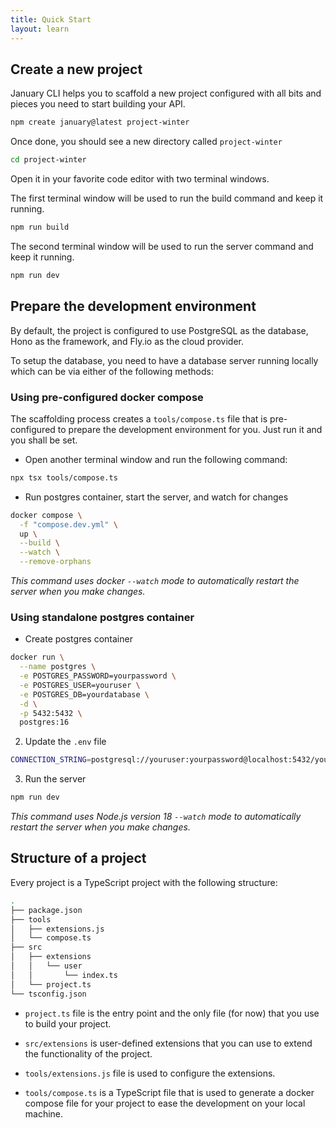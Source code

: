 ```yaml
---
title: Quick Start
layout: learn
---
```


## Create a new project

January CLI helps you to scaffold a new project configured with all bits and pieces you need to start building your API.

```bash
npm create january@latest project-winter
```

Once done, you should see a new directory called `project-winter`

```bash
cd project-winter
```

Open it in your favorite code editor with two terminal windows.

The first terminal window will be used to run the build command and keep it running.

```bash
npm run build
```

The second terminal window will be used to run the server command and keep it running.

```bash
npm run dev
```

## Prepare the development environment

By default, the project is configured to use PostgreSQL as the database, Hono as the framework, and Fly.io as the cloud provider.

To setup the database, you need to have a database server running locally which can be via either of the following methods:

### Using pre-configured docker compose

The scaffolding process creates a `tools/compose.ts` file that is pre-configured to prepare the development environment for you. Just run it and you shall be set.

- Open another terminal window and run the following command:

```bash
npx tsx tools/compose.ts
```

- Run postgres container, start the server, and watch for changes

```bash
docker compose \
  -f "compose.dev.yml" \
  up \
  --build \
  --watch \
  --remove-orphans
```

_This command uses docker `--watch` mode to automatically restart the server when you make changes._

### Using standalone postgres container

- Create postgres container

```bash
docker run \
  --name postgres \
  -e POSTGRES_PASSWORD=yourpassword \
  -e POSTGRES_USER=youruser \
  -e POSTGRES_DB=yourdatabase \
  -d \
  -p 5432:5432 \
  postgres:16
```

2. Update the `.env` file

```bash
CONNECTION_STRING=postgresql://youruser:yourpassword@localhost:5432/yourdatabase
```

3. Run the server

```bash
npm run dev
```

_This command uses Node.js version 18 `--watch` mode to automatically restart the server when you make changes._

## Structure of a project

Every project is a TypeScript project with the following structure:

```bash
.
├── package.json
├── tools
│   ├── extensions.js
│   └── compose.ts
├── src
│   ├── extensions
│   │   └── user
│   │       └── index.ts
│   └── project.ts
└── tsconfig.json
```

- `project.ts` file is the entry point and the only file (for now) that you use to build your project.
- `src/extensions` is user-defined extensions that you can use to extend the functionality of the project.
- `tools/extensions.js` file is used to configure the extensions.

- `tools/compose.ts` is a TypeScript file that is used to generate a docker compose file for your project to ease the development on your local machine.
 